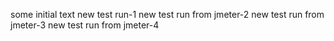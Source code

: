 some initial text
new test run-1
new test run from jmeter-2
new test run from jmeter-3
new test run from jmeter-4

